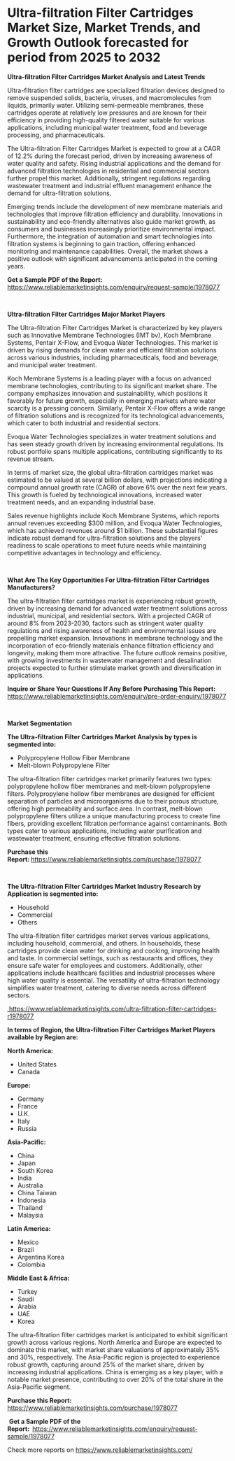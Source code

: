 <p><h1>Ultra-filtration Filter Cartridges Market Size, Market Trends, and Growth Outlook forecasted for period from 2025 to 2032</h1></p><p><strong>Ultra-filtration Filter Cartridges Market Analysis and Latest Trends</strong></p>
<p><p>Ultra-filtration filter cartridges are specialized filtration devices designed to remove suspended solids, bacteria, viruses, and macromolecules from liquids, primarily water. Utilizing semi-permeable membranes, these cartridges operate at relatively low pressures and are known for their efficiency in providing high-quality filtered water suitable for various applications, including municipal water treatment, food and beverage processing, and pharmaceuticals.</p><p>The Ultra-filtration Filter Cartridges Market is expected to grow at a CAGR of 12.2% during the forecast period, driven by increasing awareness of water quality and safety. Rising industrial applications and the demand for advanced filtration technologies in residential and commercial sectors further propel this market. Additionally, stringent regulations regarding wastewater treatment and industrial effluent management enhance the demand for ultra-filtration solutions.</p><p>Emerging trends include the development of new membrane materials and technologies that improve filtration efficiency and durability. Innovations in sustainability and eco-friendly alternatives also guide market growth, as consumers and businesses increasingly prioritize environmental impact. Furthermore, the integration of automation and smart technologies into filtration systems is beginning to gain traction, offering enhanced monitoring and maintenance capabilities. Overall, the market shows a positive outlook with significant advancements anticipated in the coming years.</p></p>
<p><strong>Get a Sample PDF of the Report:&nbsp;</strong> <a href="https://www.reliablemarketinsights.com/enquiry/request-sample/1978077?utm_campaign=2181&utm_medium=2&utm_source=Github&utm_content=ia&utm_term=03042025&utm_id=ultra-filtration-filter-cartridges">https://www.reliablemarketinsights.com/enquiry/request-sample/1978077</a></p>
<p>&nbsp;</p>
<p><strong>Ultra-filtration Filter Cartridges Major Market Players</strong></p>
<p><p>The Ultra-filtration Filter Cartridges Market is characterized by key players such as Innovative Membrane Technologies (IMT bv), Koch Membrane Systems, Pentair X-Flow, and Evoqua Water Technologies. This market is driven by rising demands for clean water and efficient filtration solutions across various industries, including pharmaceuticals, food and beverage, and municipal water treatment.</p><p>Koch Membrane Systems is a leading player with a focus on advanced membrane technologies, contributing to its significant market share. The company emphasizes innovation and sustainability, which positions it favorably for future growth, especially in emerging markets where water scarcity is a pressing concern. Similarly, Pentair X-Flow offers a wide range of filtration solutions and is recognized for its technological advancements, which cater to both industrial and residential sectors.</p><p>Evoqua Water Technologies specializes in water treatment solutions and has seen steady growth driven by increasing environmental regulations. Its robust portfolio spans multiple applications, contributing significantly to its revenue stream.</p><p>In terms of market size, the global ultra-filtration cartridges market was estimated to be valued at several billion dollars, with projections indicating a compound annual growth rate (CAGR) of above 6% over the next few years. This growth is fueled by technological innovations, increased water treatment needs, and an expanding industrial base.</p><p>Sales revenue highlights include Koch Membrane Systems, which reports annual revenues exceeding $300 million, and Evoqua Water Technologies, which has achieved revenues around $1 billion. These substantial figures indicate robust demand for ultra-filtration solutions and the players' readiness to scale operations to meet future needs while maintaining competitive advantages in technology and efficiency.</p></p>
<p>&nbsp;</p>
<p><strong>What Are The Key Opportunities For Ultra-filtration Filter Cartridges Manufacturers?</strong></p>
<p><p>The ultra-filtration filter cartridges market is experiencing robust growth, driven by increasing demand for advanced water treatment solutions across industrial, municipal, and residential sectors. With a projected CAGR of around 8% from 2023-2030, factors such as stringent water quality regulations and rising awareness of health and environmental issues are propelling market expansion. Innovations in membrane technology and the incorporation of eco-friendly materials enhance filtration efficiency and longevity, making them more attractive. The future outlook remains positive, with growing investments in wastewater management and desalination projects expected to further stimulate market growth and diversification in applications.</p></p>
<p><strong>Inquire or Share Your Questions If Any Before Purchasing This Report:</strong> <a href="https://www.reliablemarketinsights.com/enquiry/pre-order-enquiry/1978077?utm_campaign=2181&utm_medium=2&utm_source=Github&utm_content=ia&utm_term=03042025&utm_id=ultra-filtration-filter-cartridges">https://www.reliablemarketinsights.com/enquiry/pre-order-enquiry/1978077</a></p>
<p>&nbsp;</p>
<p><strong>Market Segmentation</strong></p>
<p><strong>The Ultra-filtration Filter Cartridges Market Analysis by types is segmented into:</strong></p>
<p><ul><li>Polypropylene Hollow Fiber Membrane</li><li>Melt-blown Polypropylene Filter</li></ul></p>
<p><p>The ultra-filtration filter cartridges market primarily features two types: polypropylene hollow fiber membranes and melt-blown polypropylene filters. Polypropylene hollow fiber membranes are designed for efficient separation of particles and microorganisms due to their porous structure, offering high permeability and surface area. In contrast, melt-blown polypropylene filters utilize a unique manufacturing process to create fine fibers, providing excellent filtration performance against contaminants. Both types cater to various applications, including water purification and wastewater treatment, ensuring effective filtration solutions.</p></p>
<p><strong>Purchase this Report:&nbsp;</strong><a href="https://www.reliablemarketinsights.com/purchase/1978077?utm_campaign=2181&utm_medium=2&utm_source=Github&utm_content=ia&utm_term=03042025&utm_id=ultra-filtration-filter-cartridges">https://www.reliablemarketinsights.com/purchase/1978077</a></p>
<p>&nbsp;</p>
<p><strong>The Ultra-filtration Filter Cartridges Market Industry Research by Application is segmented into:</strong></p>
<p><ul><li>Household</li><li>Commercial</li><li>Others</li></ul></p>
<p><p>The ultra-filtration filter cartridges market serves various applications, including household, commercial, and others. In households, these cartridges provide clean water for drinking and cooking, improving health and taste. In commercial settings, such as restaurants and offices, they ensure safe water for employees and customers. Additionally, other applications include healthcare facilities and industrial processes where high water quality is essential. The versatility of ultra-filtration technology simplifies water treatment, catering to diverse needs across different sectors.</p></p>
<p><a href="https://www.reliablemarketinsights.com/ultra-filtration-filter-cartridges-r1978077?utm_campaign=2181&utm_medium=2&utm_source=Github&utm_content=ia&utm_term=03042025&utm_id=ultra-filtration-filter-cartridges">&nbsp;https://www.reliablemarketinsights.com/ultra-filtration-filter-cartridges-r1978077</a></p>
<p><strong>In terms of Region, the Ultra-filtration Filter Cartridges Market Players available by Region are:</strong></p>
<p>
    <p> <strong> North America: </strong>
        <ul>
            <li>United States</li>
            <li>Canada</li>
        </ul>
        </p> 
    <p> <strong> Europe: </strong>
        <ul>
            <li>Germany</li>
            <li>France</li>
            <li>U.K.</li>
            <li>Italy</li>
            <li>Russia</li>
        </ul>
        </p> 
    <p> <strong> Asia-Pacific: </strong>
        <ul>
            <li>China</li>
            <li>Japan</li>
            <li>South Korea</li>
            <li>India</li>
            <li>Australia</li>
            <li>China Taiwan</li>
            <li>Indonesia</li>
            <li>Thailand</li>
            <li>Malaysia</li>
        </ul>
        </p> 
    <p> <strong> Latin America: </strong>
        <ul>
            <li>Mexico</li>
            <li>Brazil</li>
            <li>Argentina Korea</li>
            <li>Colombia</li>
        </ul>
        </p> 
    <p> <strong> Middle East & Africa: </strong>
        <ul>
            <li>Turkey</li>
            <li>Saudi</li>
            <li>Arabia</li>
            <li>UAE</li>
            <li>Korea</li>
        </ul>
    </p>
    </p>
<p><p>The ultra-filtration filter cartridges market is anticipated to exhibit significant growth across various regions. North America and Europe are expected to dominate this market, with market share valuations of approximately 35% and 30%, respectively. The Asia-Pacific region is projected to experience robust growth, capturing around 25% of the market share, driven by increasing industrial applications. China is emerging as a key player, with a notable market presence, contributing to over 20% of the total share in the Asia-Pacific segment.</p></p>
<p><strong>Purchase this Report: </strong><a href="https://www.reliablemarketinsights.com/purchase/1978077?utm_campaign=2181&utm_medium=2&utm_source=Github&utm_content=ia&utm_term=03042025&utm_id=ultra-filtration-filter-cartridges">https://www.reliablemarketinsights.com/purchase/1978077</a></p>
<p>&nbsp;<strong>Get a Sample PDF of the Report:&nbsp;&nbsp;</strong><a href="https://www.reliablemarketinsights.com/enquiry/request-sample/1978077?utm_campaign=2181&utm_medium=2&utm_source=Github&utm_content=ia&utm_term=03042025&utm_id=ultra-filtration-filter-cartridges">https://www.reliablemarketinsights.com/enquiry/request-sample/1978077</a></p>
<p><strong></strong></p>
<p>Check more reports on <a href="https://www.reliablemarketinsights.com/?utm_campaign=2181&utm_medium=2&utm_source=Github&utm_content=ia&utm_term=03042025&utm_id=ultra-filtration-filter-cartridges">https://www.reliablemarketinsights.com/</a></p>